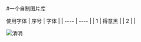 #一个自制图片库

使用字体
|  序号  | 字体  |
|  ----  | ----  |
| 1  | 得意黑 |
| 2  |  |

![清明](https://github.com/dyf189/dyf189-s-Photo-Library/blob/Scratch/%E6%B8%85%E6%98%8E.PNG)
